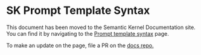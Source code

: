 # SK Prompt Template Syntax

This document has been moved to the Semantic Kernel Documentation site. You can find it by navigating to the [Prompt template syntax](https://learn.microsoft.com/en-us/semantic-kernel/prompt-engineering/prompt-template-syntax) page.

To make an update on the page, file a PR on the [docs repo.](https://github.com/MicrosoftDocs/semantic-kernel-docs/blob/main/semantic-kernel/prompt-engineering/prompt-template-syntax.md)
